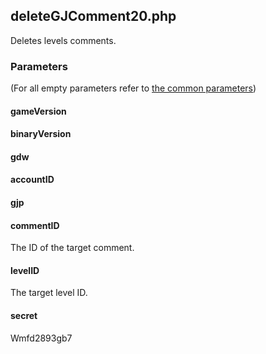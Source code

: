 ## deleteGJComment20.php
Deletes levels comments.
### Parameters
(For all empty parameters refer to [the common parameters](../../common_parameters.md))
#### gameVersion
#### binaryVersion
#### gdw
#### accountID
#### gjp
#### commentID
The ID of the target comment.
#### levelID
The target level ID.
#### secret
Wmfd2893gb7
